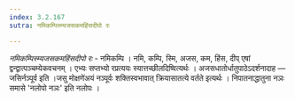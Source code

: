 ```yaml
---
index: 3.2.167
sutra: नमिकम्पिस्म्यजसकमहिंसदीपो रः

---
```

_नमिकम्पिस्म्यजसकमहिंसदीपो रः_ - नमिकम्पि । नमि, कम्पि, स्मि, अजस, कम, हिंस, दीप् एषां द्वन्द्वात्पञ्चम्येकवचनम् । एभ्यः सप्तभ्यो रप्रत्ययः स्यात्तच्छीलदिष्वित्यर्थः । अजसधातोर्धातुपाठेऽदर्शनादाह —  जसिर्नञ्पूर्व इति ।जसु मोक्षणे॑अयं नञ्पूर्वः शक्तिस्वभावात् क्रियासातत्ये वर्तते इत्यर्थः । निपातनाद्धातुना नञः समासे 'नलोपो नञः' इति नलोपः । 